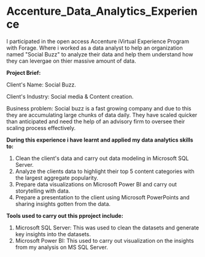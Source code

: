 # Accenture_Data_Analytics_Experience

I participated in the open access Accenture iVirtual Experience Program with Forage. Where i worked as a data analyst to help an organization named "Social Buzz" to analyze their data and help them understand how they can levergae on thier massive amount of data.

**Project Brief:**

Client's Name: Social Buzz.

Client's Industry: Social media & Content creation.

Business problem: Social buzz is a fast growing company and due to this they are accumulating large chunks of data daily. They have scaled quicker than anticipated and need the help of an advisory firm to oversee their scaling process effectively.

**During this experience i have learnt and applied my data analytics skills to:**

1. Clean the client's data and carry out data modeling in Microsoft SQL Server.
2.  Analyze the clients data to highlight their top 5 content categories with the largest aggregate popularity.
3.  Prepare data visualizations on Microsoft Power BI and carry out storytelling with data.
4.  Prepare a presentation to the client using Microsoft PowerPoints and sharing insights gotten from the data.


**Tools used to carry out this pproject include:** 
1. Microsoft SQL Server: This was used to clean the datasets and generate key insights into the datasets.
2. Microsoft Power BI: This used to carry out visualization on the insights from my analysis on MS SQL Server.
